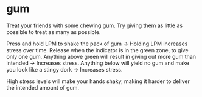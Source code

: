 # gum
Treat your friends with some chewing gum. Try giving them as little as possible to treat as many as possible.

Press and hold LPM to shake the pack of gum -> Holding LPM increases stress over time.
Release when the indicator is in the green zone, to give only one gum.
Anything above green will result in giving out more gum than intended -> Increases stress.
Anything below will yield no gum and make you look like a stingy dork -> Increases stress.

High stress levels will make your hands shaky, making it harder to deliver the intended amount of gum.
